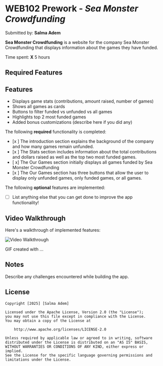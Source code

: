 # WEB102 Prework - *Sea Monster Crowdfunding*

Submitted by: **Salma Adem**

**Sea Monster Crowdfunding** is a website for the company Sea Monster Crowdfunding that displays information about the games they have funded.

Time spent: **X** 5 hours

## Required Features
## Features
- Displays game stats (contributions, amount raised, number of games)
- Shows all games as cards
- Buttons to filter funded vs unfunded vs all games
- Highlights top 2 most funded games
- Added bonus customizations (describe here if you did any)

The following **required** functionality is completed:

* [x ] The introduction section explains the background of the company and how many games remain unfunded.
* [x ] The Stats section includes information about the total contributions and dollars raised as well as the top two most funded games.
* [ x] The Our Games section initially displays all games funded by Sea Monster Crowdfunding
* [x ] The Our Games section has three buttons that allow the user to display only unfunded games, only funded games, or all games.

The following **optional** features are implemented:

* [ ] List anything else that you can get done to improve the app functionality!

## Video Walkthrough

Here's a walkthrough of implemented features:

<img src='https://media2.giphy.com/media/v1.Y2lkPTc5MGI3NjExeTE2N3FxcGM5ZzJxZTdqbm1xb3FpOWRiajZiMHM1NWh1b21vaXUzaiZlcD12MV9pbnRlcm5hbF9naWZfYnlfaWQmY3Q9Zw/VXMq4VvygaPhObeI1d/giphy.gif' title='Video Walkthrough' width='' alt='Video Walkthrough' />

<!-- Replace this with whatever GIF tool you used! -->
GIF created with ...  
<!-- Recommended tools:
[Kap](https://getkap.co/) for macOS
[ScreenToGif](https://www.screentogif.com/) for Windows
[peek](https://github.com/phw/peek) for Linux. -->

## Notes

Describe any challenges encountered while building the app.

## License

    Copyright [2025] [Salma Adem]

    Licensed under the Apache License, Version 2.0 (the "License");
    you may not use this file except in compliance with the License.
    You may obtain a copy of the License at

        http://www.apache.org/licenses/LICENSE-2.0

    Unless required by applicable law or agreed to in writing, software
    distributed under the License is distributed on an "AS IS" BASIS,
    WITHOUT WARRANTIES OR CONDITIONS OF ANY KIND, either express or implied.
    See the License for the specific language governing permissions and
    limitations under the License.
